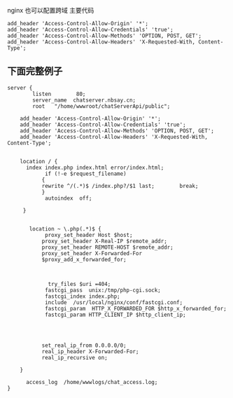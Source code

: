 nginx 也可以配置跨域
主要代码
	
	add_header 'Access-Control-Allow-Origin' '*';   
	add_header 'Access-Control-Allow-Credentials' 'true';   
	add_header 'Access-Control-Allow-Methods' 'OPTION, POST, GET';   
	add_header 'Access-Control-Allow-Headers' 'X-Requested-With, Content-Type';


下面完整例子
----------------------------------------
	
	server {
	        listen        80;
	        server_name  chatserver.nbsay.cn;
	        root   "/home/wwwroot/chatServerApi/public";
	
	    add_header 'Access-Control-Allow-Origin' '*';
	    add_header 'Access-Control-Allow-Credentials' 'true';
	    add_header 'Access-Control-Allow-Methods' 'OPTION, POST, GET';
	    add_header 'Access-Control-Allow-Headers' 'X-Requested-With, Content-Type';
	
	
	    location / {
	      index index.php index.html error/index.html;
	            if (!-e $request_filename)
	           {
	           rewrite ^/(.*)$ /index.php?/$1 last;        break;
	           }
	            autoindex  off;      
	 
	     }
	
	
	       location ~ \.php(.*)$ {
	            proxy_set_header Host $host;
	           proxy_set_header X-Real-IP $remote_addr;
	           proxy_set_header REMOTE-HOST $remote_addr;
	           proxy_set_header X-Forwarded-For
	           $proxy_add_x_forwarded_for;
	
	          
	
	             try_files $uri =404;
	            fastcgi_pass  unix:/tmp/php-cgi.sock;
	            fastcgi_index index.php;
	            include  /usr/local/nginx/conf/fastcgi.conf;
	            fastcgi_param  HTTP_X_FORWARDED_FOR $http_x_forwarded_for;
	            fastcgi_param HTTP_CLIENT_IP $http_client_ip; 
	     
	
	          
	
	           set_real_ip_from 0.0.0.0/0;
	           real_ip_header X-Forwarded-For;
	           real_ip_recursive on;  
	
	    }
	
	      access_log  /home/wwwlogs/chat_access.log;
	}

